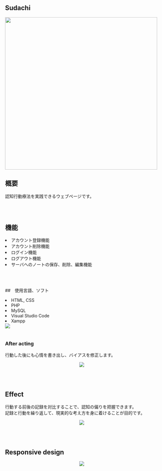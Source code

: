 ## Sudachi

<img width = "500px" src = "https://github.com/ssk889/Sudachi/assets/67347289/135f5058-1464-4622-b2fd-884dc6a9db33">


## 概要
<p>認知行動療法を実践できるウェブページです。</p><br><br>

## 機能
<li>アカウント登録機能</li>
<li>アカウント削除機能</li>
<li>ログイン機能</li>
<li>ログアウト機能</li>
<li>サーバへのノートの保存、削除、編集機能</li>
<br><br><br>

##　使用言語、ソフト
<li>HTML, CSS</li>
<li>PHP</li>
<li>MySQL</li>
<li>Visual Studio Code</li>
<li>Xampp</li>

  <img src="https://user-images.githubusercontent.com/67347289/132307380-cab18f18-01f7-4b44-bbcc-e99b7d418d5f.png">
<br><br>

### After acting
<p>行動した後にも心情を書き出し、バイアスを修正します。</p>
<p align="center">
  <img src="https://user-images.githubusercontent.com/67347289/132307975-6fdb3f16-c635-4d1f-b3b6-d0cbc1b2d001.png">
</p><br><br>

## Effect
<p>行動する前後の記録を対比することで、認知の偏りを把握できます。<br>記録と行動を繰り返して、現実的な考え方を身に着けることが目的です。</p>
<p align="center">
  <img src="https://user-images.githubusercontent.com/67347289/132318260-fe3113ef-0040-43a4-9212-e2f6af08b0ff.png">
</p><br><br>

## Responsive design
<p align="center">
  <img src="https://user-images.githubusercontent.com/67347289/132310296-57c7a0d6-fd95-463b-9f50-7746b0d24b6d.png">
</p>

  



